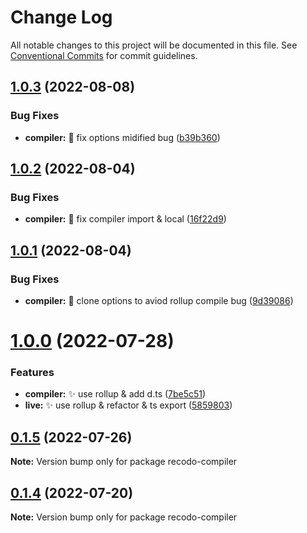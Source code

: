 # Change Log

All notable changes to this project will be documented in this file.
See [Conventional Commits](https://conventionalcommits.org) for commit guidelines.

## [1.0.3](https://github.com/ZxBing0066/recodo/compare/recodo-compiler@1.0.2...recodo-compiler@1.0.3) (2022-08-08)


### Bug Fixes

* **compiler:** 🐞 fix options midified bug ([b39b360](https://github.com/ZxBing0066/recodo/commit/b39b360d28d558ebaf3ee4c28f9157e8d6c6211f))





## [1.0.2](https://github.com/ZxBing0066/recodo/compare/recodo-compiler@1.0.1...recodo-compiler@1.0.2) (2022-08-04)


### Bug Fixes

* **compiler:** 🐞 fix compiler import & local ([16f22d9](https://github.com/ZxBing0066/recodo/commit/16f22d927d31ebc0dad2382b8e40149b466a6f6e))





## [1.0.1](https://github.com/ZxBing0066/recodo/compare/recodo-compiler@1.0.0...recodo-compiler@1.0.1) (2022-08-04)


### Bug Fixes

* **compiler:** 🐞 clone options to aviod rollup compile bug ([9d39086](https://github.com/ZxBing0066/recodo/commit/9d39086f0731d38ee739377c1e73531b3bf2fd70))





# [1.0.0](https://github.com/ZxBing0066/recodo/compare/recodo-compiler@0.1.5...recodo-compiler@1.0.0) (2022-07-28)


### Features

* **compiler:** ✨ use rollup & add d.ts ([7be5c51](https://github.com/ZxBing0066/recodo/commit/7be5c51cc6923098c2cf80e6fec49d7a0878a371))
* **live:** ✨ use rollup & refactor & ts export ([5859803](https://github.com/ZxBing0066/recodo/commit/5859803d68805a89522fcd9fb470b0ba2e1e10e7))





## [0.1.5](https://github.com/ZxBing0066/recodo/compare/recodo-compiler@0.1.3...recodo-compiler@0.1.5) (2022-07-26)

**Note:** Version bump only for package recodo-compiler





## [0.1.4](https://github.com/ZxBing0066/recodo/compare/recodo-compiler@0.1.3...recodo-compiler@0.1.4) (2022-07-20)

**Note:** Version bump only for package recodo-compiler
